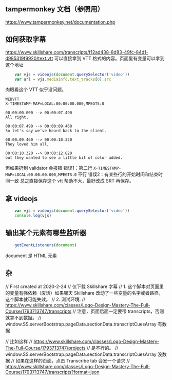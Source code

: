 ## tampermonkey 文档（参照用）
https://www.tampermonkey.net/documentation.php

## 如何获取字幕
https://www.skillshare.com/transcripts/f12ad438-8d83-49fc-84d1-d985319f9920/text.vtt
可以直接拿到 VTT 格式的内容。页面里有变量可以拿到这个地址
```javascript
	var vjs = videojs(document.querySelector('video'))
	var url = vjs.mediainfo.text_tracks[0].src
```

肉眼看这个 VTT 似乎没问题。

```vtt
WEBVTT
X-TIMESTAMP-MAP=LOCAL:00:00:00.000,MPEGTS:0

00:00:00.000 --> 00:00:07.490
All right,

00:00:07.490 --> 00:00:09.460
So let's say we've heard back to the client.

00:00:09.460 --> 00:00:10.320
They loved him all,

00:00:10.320 --> 00:00:12.820
but they wanted to see a little bit of color added.
```

但如果扔到 validator 会报错
错误1：第二行 `X-TIMESTAMP-MAP=LOCAL:00:00:00.000,MPEGTS:0` 不行
错误2：有某些行的开始时间和结束时间一致
总之直接保存这个 vtt 帮助不大，最好改成 SRT 再保存。

## 拿 videojs
```javascript
	var vjs = videojs(document.querySelector('video'))
	console.log(vjs)
```


## 输出某个元素有哪些监听器
```javascript
	getEventListeners(document)
```
document 是 HTML 元素

## 杂
// First created at 2020-2-24
// 仅下载 Skillshare 字幕
// 1. 这个脚本对页面里的变量有强依赖（废话）如果哪天 Skillshare 改动了一些变量的名字或者路径，这个脚本就可能失效。
// 2. 测试环境:
// https://www.skillshare.com/classes/Logo-Design-Mastery-The-Full-Course/1793713747/transcripts
// 注意，页面后面一定要带 transcripts，否则就拿不到数据。
// window.SS.serverBootstrap.pageData.sectionData.transcriptCuesArray 有数据

// 比如这样
// https://www.skillshare.com/classes/Logo-Design-Mastery-The-Full-Course/1793713747/projects
// 是不行的。
// window.SS.serverBootstrap.pageData.sectionData.transcriptCuesArray 没数据
// 如果在这样的页面，点击 Transcribe tab 会发一个请求
// https://www.skillshare.com/classes/Logo-Design-Mastery-The-Full-Course/1793713747/transcripts?format=json
